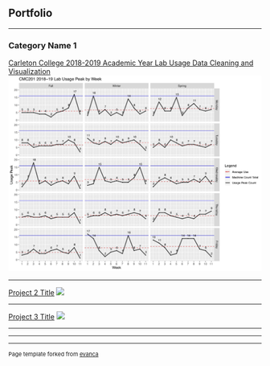 ## Portfolio

---

### Category Name 1 

[Carleton College 2018-2019 Academic Year Lab Usage Data Cleaning and Visualization](https://rpubs.com/Yiwen_Luo/labusage)
<img src="images/CMC201 2018-19 Lab Usage by Week0724.jpg?raw=true"/>

---
[Project 2 Title](/pdf/sample_presentation.pdf)
<img src="images/dummy_thumbnail.jpg?raw=true"/>

---
[Project 3 Title](http://example.com/)
<img src="images/dummy_thumbnail.jpg?raw=true"/>


---

<!-- ### Category Name 2

[Project 1 Title](https://rpubs.com/Yiwen_Luo/labusage)
[Project 2 Title](http://example.com/)
[Project 3 Title](http://example.com/)
[Project 4 Title](http://example.com/)
[Project 5 Title](http://example.com/) -->

---




---
<p style="font-size:11px">Page template forked from <a href="https://github.com/evanca/quick-portfolio">evanca</a></p>
<!-- Remove above link if you don't want to attibute -->
